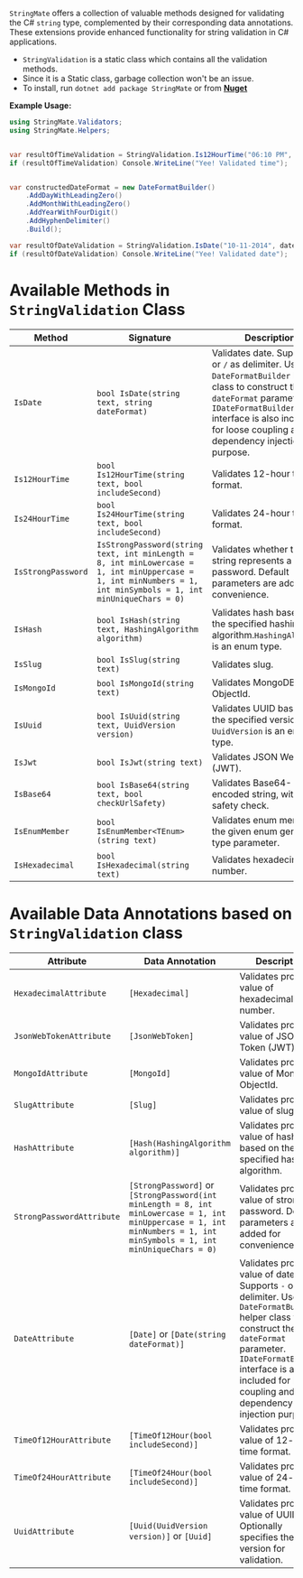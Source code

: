 `StringMate` offers a collection of valuable methods designed for validating the C# `string`
type, complemented by their corresponding data annotations. These extensions provide enhanced functionality for string
validation in C# applications.

- `StringValidation` is a static class which contains all the validation methods.
- Since it is a Static class, garbage collection won't be an issue.
- To install, run `dotnet add package StringMate` or from
  **[Nuget](https://www.nuget.org/packages/StringMate/)**

**Example Usage:**

```csharp
using StringMate.Validators;
using StringMate.Helpers;


var resultOfTimeValidation = StringValidation.Is12HourTime("06:10 PM", includeSecond: false);
if (resultOfTimeValidation) Console.WriteLine("Yee! Validated time");


var constructedDateFormat = new DateFormatBuilder()
    .AddDayWithLeadingZero()
    .AddMonthWithLeadingZero()
    .AddYearWithFourDigit()
    .AddHyphenDelimiter()
    .Build();

var resultOfDateValidation = StringValidation.IsDate("10-11-2014", dateFormat: constructedDateFormat);
if (resultOfDateValidation) Console.WriteLine("Yee! Validated date");
```

# Available Methods in `StringValidation` Class

| Method             | Signature                                                                                                                                                      | Description                                                                                                                                                                                                                              |
|--------------------|----------------------------------------------------------------------------------------------------------------------------------------------------------------|------------------------------------------------------------------------------------------------------------------------------------------------------------------------------------------------------------------------------------------|
| `IsDate`           | `bool IsDate(string text, string dateFormat)`                                                                                                                  | Validates date. Supports `-` or `/` as delimiter. Use the `DateFormatBuilder` helper class to construct the `dateFormat` parameter. `IDateFormatBuilder` interface is also included for loose coupling and dependency injection purpose. |
| `Is12HourTime`     | `bool Is12HourTime(string text, bool includeSecond)`                                                                                                           | Validates 12-hour time format.                                                                                                                                                                                                           |
| `Is24HourTime`     | `bool Is24HourTime(string text, bool includeSecond)`                                                                                                           | Validates 24-hour time format.                                                                                                                                                                                                           |
| `IsStrongPassword` | `IsStrongPassword(string text, int minLength = 8, int minLowercase = 1, int minUppercase = 1, int minNumbers = 1, int minSymbols = 1, int minUniqueChars = 0)` | Validates whether the input string represents a strong password. Default parameters are added for convenience.                                                                                                                           |
| `IsHash`           | `bool IsHash(string text, HashingAlgorithm algorithm)`                                                                                                         | Validates hash based on the specified hashing algorithm.`HashingAlgorithm` is an enum type.                                                                                                                                              |
| `IsSlug`           | `bool IsSlug(string text)`                                                                                                                                     | Validates slug.                                                                                                                                                                                                                          |
| `IsMongoId`        | `bool IsMongoId(string text)`                                                                                                                                  | Validates MongoDB ObjectId.                                                                                                                                                                                                              |
| `IsUuid`           | `bool IsUuid(string text, UuidVersion version)`                                                                                                                | Validates UUID based on the specified version. `UuidVersion` is an enum type.                                                                                                                                                            |
| `IsJwt`            | `bool IsJwt(string text)`                                                                                                                                      | Validates JSON Web Token (JWT).                                                                                                                                                                                                          |
| `IsBase64`         | `bool IsBase64(string text, bool checkUrlSafety)`                                                                                                              | Validates Base64-encoded string, with URL safety check.                                                                                                                                                                                  |
| `IsEnumMember`     | `bool IsEnumMember<TEnum>(string text)`                                                                                                                        | Validates enum member of the given enum generic type parameter.                                                                                                                                                                          |
| `IsHexadecimal`    | `bool IsHexadecimal(string text)`                                                                                                                              | Validates hexadecimal number.                                                                                                                                                                                                            |

# Available Data Annotations based on `StringValidation` class

| Attribute                 | Data Annotation                                                                                                                                                        | Description                                                                                                                                                                                                                                                |
|---------------------------|------------------------------------------------------------------------------------------------------------------------------------------------------------------------|------------------------------------------------------------------------------------------------------------------------------------------------------------------------------------------------------------------------------------------------------------|
| `HexadecimalAttribute`    | `[Hexadecimal]`                                                                                                                                                        | Validates property value of hexadecimal number.                                                                                                                                                                                                            |
| `JsonWebTokenAttribute`   | `[JsonWebToken]`                                                                                                                                                       | Validates property value of JSON Web Token (JWT).                                                                                                                                                                                                          |
| `MongoIdAttribute`        | `[MongoId]`                                                                                                                                                            | Validates property value of MongoDB ObjectId.                                                                                                                                                                                                              |
| `SlugAttribute`           | `[Slug]`                                                                                                                                                               | Validates property value of slug.                                                                                                                                                                                                                          |
| `HashAttribute`           | `[Hash(HashingAlgorithm algorithm)]`                                                                                                                                   | Validates property value of hash based on the specified hashing algorithm.                                                                                                                                                                                 |
| `StrongPasswordAttribute` | `[StrongPassword]` or `[StrongPassword(int minLength = 8, int minLowercase = 1, int minUppercase = 1, int minNumbers = 1, int minSymbols = 1, int minUniqueChars = 0)` | Validates property value of strong password. Default parameters are added for convenience.                                                                                                                                                                 |
| `DateAttribute`           | `[Date]` or `[Date(string dateFormat)]`                                                                                                                                | Validates property value of date. Supports `-` or `/` as delimiter. Use the `DateFormatBuilder` helper class to construct the `dateFormat` parameter. `IDateFormatBuilder` interface is also included for loose coupling and dependency injection purpose. |
| `TimeOf12HourAttribute`   | `[TimeOf12Hour(bool includeSecond)]`                                                                                                                                   | Validates property value of 12-hour time format.                                                                                                                                                                                                           |
| `TimeOf24HourAttribute`   | `[TimeOf24Hour(bool includeSecond)]`                                                                                                                                   | Validates property value of 24-hour time format.                                                                                                                                                                                                           |
| `UuidAttribute`           | `[Uuid(UuidVersion version)]` or `[Uuid]`                                                                                                                              | Validates property value of UUID. Optionally specifies the UUID version for validation.                                                                                                                                                                    |

